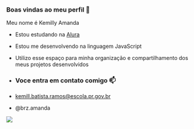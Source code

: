### Boas vindas ao meu perfil 🌸

Meu nome é Kemilly Amanda

- Estou estudando na [Alura](https://www.com.br)
- Estou me desenvolvendo na linguagem JavaScript
- Utilizo esse espaço para minha organização e compartilhamento dos meus projetos desenvolvidos

- ### Voce entra em contato comigo 📫

- kemill.batista.ramos@escola.pr.gov.br
- @brz.amanda


![](https://media1.tenor.com/m/Boqt-c_1nhYAAAAd/jungkook-jk.gif)
